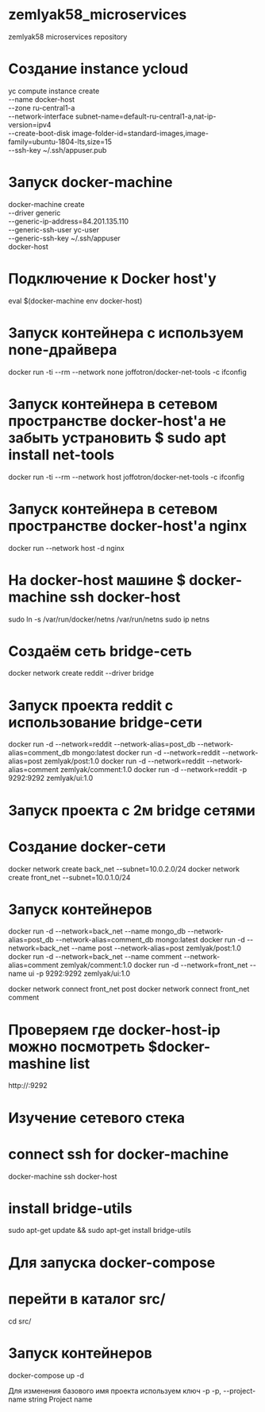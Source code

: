# zemlyak58_microservices
zemlyak58 microservices repository
# Создание instance ycloud
yc compute instance create \
  --name docker-host \
  --zone ru-central1-a \
  --network-interface subnet-name=default-ru-central1-a,nat-ip-version=ipv4 \
  --create-boot-disk image-folder-id=standard-images,image-family=ubuntu-1804-lts,size=15 \
  --ssh-key ~/.ssh/appuser.pub
# Запуск docker-machine
docker-machine create \
  --driver generic \
  --generic-ip-address=84.201.135.110 \
  --generic-ssh-user yc-user \
  --generic-ssh-key ~/.ssh/appuser \
  docker-host
# Подключение к Docker host'у
eval $(docker-machine env docker-host)

# Запуск контейнера с используем none-драйвера
docker run -ti --rm --network none joffotron/docker-net-tools -c ifconfig

# Запуск контейнера в сетевом пространстве docker-host'a не забыть устрановить $ sudo apt install net-tools
docker run -ti --rm --network host joffotron/docker-net-tools -c ifconfig

# Запуск контейнера в сетевом пространстве docker-host'a nginx
docker run --network host -d nginx

# На docker-host машине $ docker-machine ssh docker-host
sudo ln -s /var/run/docker/netns /var/run/netns
sudo ip netns

# Создаём сеть bridge-сеть
docker network create reddit --driver bridge

# Запуск проекта reddit с использование bridge-сети
docker run -d --network=reddit --network-alias=post_db --network-alias=comment_db mongo:latest
docker run -d --network=reddit --network-alias=post zemlyak/post:1.0 
docker run -d --network=reddit --network-alias=comment zemlyak/comment:1.0 
docker run -d --network=reddit -p 9292:9292 zemlyak/ui:1.0 

# Запуск проекта с 2м bridge сетями
# Создание docker-сети
docker network create back_net --subnet=10.0.2.0/24
docker network create front_net --subnet=10.0.1.0/24
# Запуск контейнеров
docker run -d --network=back_net --name mongo_db --network-alias=post_db --network-alias=comment_db mongo:latest
docker run -d --network=back_net --name post --network-alias=post zemlyak/post:1.0 
docker run -d --network=back_net --name comment --network-alias=comment zemlyak/comment:1.0 
docker run -d --network=front_net --name ui -p 9292:9292 zemlyak/ui:1.0 

docker network connect front_net post
docker network connect front_net comment


# Проверяем где docker-host-ip можно посмотреть $docker-mashine list
http://<docker-host-ip>:9292

# Изучение сетевого стека
# connect ssh for docker-machine
docker-machine ssh docker-host
# install bridge-utils
sudo apt-get update && sudo apt-get install bridge-utils

# Для запуска docker-compose
# перейти в каталог src/
cd src/
# Запуск контейнеров
docker-compose up -d

Для изменения базового имя проекта используем ключ -p
  -p, --project-name string        Project name
